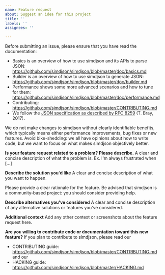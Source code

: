 ```yaml
---
name: Feature request
about: Suggest an idea for this project
title: ''
labels: ''
assignees: ''

---
```


Before submitting an issue, please ensure that you have read the documentation:

* Basics is an overview of how to use simdjson and its APIs to parse JSON: https://github.com/simdjson/simdjson/blob/master/doc/basics.md
* Builder is an overview of how to use simdjson to generate JSON: https://github.com/simdjson/simdjson/blob/master/doc/builder.md
* Performance shows some more advanced scenarios and how to tune for them: https://github.com/simdjson/simdjson/blob/master/doc/performance.md
* Contributing: https://github.com/simdjson/simdjson/blob/master/CONTRIBUTING.md
* We follow the [JSON specification as described by RFC 8259](https://www.rfc-editor.org/rfc/rfc8259.txt) (T. Bray, 2017).

We do not make changes to simdjson without clearly identifiable benefits, which typically means either performance improvements, bug fixes or new features. Avoid bike-shedding: we all have opinions about how to write code, but we want to focus on what makes simdjson objectively better.


**Is your feature request related to a problem? Please describe.**
A clear and concise description of what the problem is. Ex. I'm always frustrated when [...]

**Describe the solution you'd like**
A clear and concise description of what you want to happen.

 Please provide a clear rationale for the feature. Be advised that simdjson is a community-based project: you should consider providing help.

**Describe alternatives you've considered**
A clear and concise description of any alternative solutions or features you've considered.

**Additional context**
Add any other context or screenshots about the feature request here.

**Are you willing to contribute code or documentation toward this new feature?**
If you plan to contribute to simdjson, please read our
* CONTRIBUTING guide: https://github.com/simdjson/simdjson/blob/master/CONTRIBUTING.md and our
* HACKING guide: https://github.com/simdjson/simdjson/blob/master/HACKING.md
